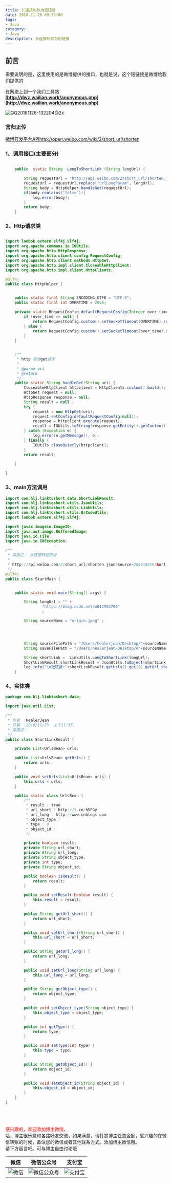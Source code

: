 ```yaml
---
title: 长连接制作为短链接
date: 2018-11-26 03:33:00
tags: 
- Java
category: 
- Java
description: 长连接制作为短链接
---
```

<!-- image url 
https://raw.githubusercontent.com/HealerJean/HealerJean.github.io/master/blogImages
　　首行缩进
<font color="red">  </font>

<font  color="red" size="4">   </font>


<font size="4">   </font>
-->

## 前言

需要说明的是，这里使用的是微博提供的接口，也就是说，这个短链接是微博给我们提供的<br/>

在网络上到一个我们工具站<br/>
**[http://dwz.wailian.work/anonymous.php](http://dwz.wailian.work/anonymous.php)**

![QQ20181126-132204@2x](https://raw.githubusercontent.com/HealerJean/HealerJean.github.io/master/blogImages/QQ20181126-132204@2x.png)

### 言归正传

[微博开发平台APIhttp://open.weibo.com/wiki/2/short_url/shorten](http://open.weibo.com/wiki/2/short_url/shorten)


### 1、调用接口(主要部分)

```java

    public  static String  LongToShortLink (String longUrl) {

        String requestUrl = "http://api.weibo.com/2/short_url/shorten.json?source=2849184197&url_long=urlLongParam";
        requestUrl = requestUrl.replace("urlLongParam", longUrl);
        String body = HttpHelper.handleGet(requestUrl);
        if(body.contains("false")){
            log.error(body);
        }
        return body;
    }
```


### 2、Http请求类

```java

import lombok.extern.slf4j.Slf4j;
import org.apache.commons.io.IOUtils;
import org.apache.http.HttpResponse;
import org.apache.http.client.config.RequestConfig;
import org.apache.http.client.methods.HttpGet;
import org.apache.http.impl.client.CloseableHttpClient;
import org.apache.http.impl.client.HttpClients;

@Slf4j
public class HttpHelper {


    public static final String ENCODING_UTF8 = "UTF-8";
    public static final int OVERTIME = 2000;

    private static RequestConfig defaultRequestConfig(Integer over_time) {
        if (over_time == null) {
            return RequestConfig.custom().setSocketTimeout(OVERTIME).setConnectTimeout(OVERTIME).setConnectionRequestTimeout(OVERTIME).build();
        } else {
            return RequestConfig.custom().setSocketTimeout(over_time).setConnectTimeout(over_time).setConnectionRequestTimeout(over_time).build();
        }
    }


    /**
     * http 普通get请求
     *
     * @param uri
     * @return
     */
    public static String handleGet(String uri) {
        CloseableHttpClient httpclient = HttpClients.custom().build();
        HttpGet request = null;
        HttpResponse response = null;
        String result = null ;
        try {
            request = new HttpGet(uri);
            request.setConfig(defaultRequestConfig(null));
            response = httpclient.execute(request);
            result = IOUtils.toString(response.getEntity().getContent(), ENCODING_UTF8);
        } catch (Exception e) {
            log.error(e.getMessage(), e);
        } finally {
            IOUtils.closeQuietly(httpclient);
        }
        return result;

    }

}
```

### 3、main方法调用

```java
import com.hlj.linktoshort.data.ShortLinkResult;
import com.hlj.linktoshort.utils.JsonUtils;
import com.hlj.linktoshort.utils.LinkUtils;
import com.hlj.linktoshort.utils.QrCodeUtils;
import lombok.extern.slf4j.Slf4j;

import javax.imageio.ImageIO;
import java.awt.image.BufferedImage;
import java.io.File;
import java.io.IOException;

/**
 * 类描述： 长连接转短链接
 *
 * http://api.weibo.com/2/short_url/shorten.json?source=2849184197&url_long=http://www.cnblogs.com
 */
@Slf4j
public class StartMain {


    public static void main(String[] args) {

        String longUrl = "" +
                "https://blog.csdn.net/u012954706"
                ;

        String sourceName = "origin.jpeg" ;




        String sourceFilePath = "/Users/healerjean/Desktop/"+sourceName;
        String saveFilePath = "/Users/healerjean/Desktop/A"+sourceName+".png";

        String shortLink =  LinkUtils.LongToShortLink(longUrl);
        ShortLinkResult shortLinkResult = JsonUtils.toObject(shortLink,ShortLinkResult.class );
        log.info("\n短链接:"+shortLinkResult.getUrls().get(0).getUrl_short()+"\n长链接:"+shortLinkResult.getUrls().get(0).getUrl_long());
    }
```


### 4、实体类

```java
package com.hlj.linktoshort.data;

import java.util.List;

/**
 * 作者 ：HealerJean
 * 日期 ：2018/11/23  上午11:37.
 * 类描述：
 */
public class ShortLinkResult {

    private List<UrlsBean> urls;

    public List<UrlsBean> getUrls() {
        return urls;
    }

    public void setUrls(List<UrlsBean> urls) {
        this.urls = urls;
    }

    public static class UrlsBean {
        /**
         * result : true
         * url_short : http://t.cn/h5FGy
         * url_long : http://www.cnblogs.com
         * object_type :
         * type : 0
         * object_id :
         */

        private boolean result;
        private String url_short;
        private String url_long;
        private String object_type;
        private int type;
        private String object_id;

        public boolean isResult() {
            return result;
        }

        public void setResult(boolean result) {
            this.result = result;
        }

        public String getUrl_short() {
            return url_short;
        }

        public void setUrl_short(String url_short) {
            this.url_short = url_short;
        }

        public String getUrl_long() {
            return url_long;
        }

        public void setUrl_long(String url_long) {
            this.url_long = url_long;
        }

        public String getObject_type() {
            return object_type;
        }

        public void setObject_type(String object_type) {
            this.object_type = object_type;
        }

        public int getType() {
            return type;
        }

        public void setType(int type) {
            this.type = type;
        }

        public String getObject_id() {
            return object_id;
        }

        public void setObject_id(String object_id) {
            this.object_id = object_id;
        }
    }
}

```



<br/><br/><br/>
<font color="red"> 感兴趣的，欢迎添加博主微信， </font><br/>
哈，博主很乐意和各路好友交流，如果满意，请打赏博主任意金额，感兴趣的在微信转账的时候，备注您的微信或者其他联系方式。添加博主微信哦。
<br/>
请下方留言吧。可与博主自由讨论哦

|微信 | 微信公众号|支付宝|
|:-------:|:-------:|:------:|
| ![微信](https://raw.githubusercontent.com/HealerJean/HealerJean.github.io/master/assets/img/tctip/weixin.jpg)|![微信公众号](https://raw.githubusercontent.com/HealerJean/HealerJean.github.io/master/assets/img/my/qrcode_for_gh_a23c07a2da9e_258.jpg)|![支付宝](https://raw.githubusercontent.com/HealerJean/HealerJean.github.io/master/assets/img/tctip/alpay.jpg) |




<!-- Gitalk 评论 start  -->

<link rel="stylesheet" href="https://unpkg.com/gitalk/dist/gitalk.css">
<script src="https://unpkg.com/gitalk@latest/dist/gitalk.min.js"></script> 
<div id="gitalk-container"></div>    
 <script type="text/javascript">
    var gitalk = new Gitalk({
		clientID: `1d164cd85549874d0e3a`,
		clientSecret: `527c3d223d1e6608953e835b547061037d140355`,
		repo: `HealerJean.github.io`,
		owner: 'HealerJean',
		admin: ['HealerJean'],
		id: 'Notas1viZwckDLIF',
    });
    gitalk.render('gitalk-container');
</script> 

<!-- Gitalk end -->

